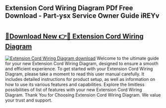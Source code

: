 ## Extension Cord Wiring Diagram PDf Free Download - Part-ysx Service Owner Guide iREYv

# <h2><a href="http://dfodd05.blite.top/?on=Extension+Cord+Wiring+Diagram">🔗Download New 👉🔴 Extension Cord Wiring Diagram</a></h2>

[![Extension Cord Wiring Diagram download](https://i.imgur.com/lujVjoI.png)](http://dfodd05.blite.top/?on=Extension+Cord+Wiring+Diagram)
Welcome to the ultimate guide for your new Extension Cord Wiring Diagram, designed to ensure a smooth and efficient experience. To get started with your Extension Cord Wiring Diagram, please take a moment to read this user manual carefully. It includes detailed instructions for product setup, as well as information on how to use its various features and capabilities. Explore the limitless possibilities of list of features with your new Extension Cord Wiring Diagram. Thank You for Choosing Extension Cord Wiring Diagram. We value your trust and support.
